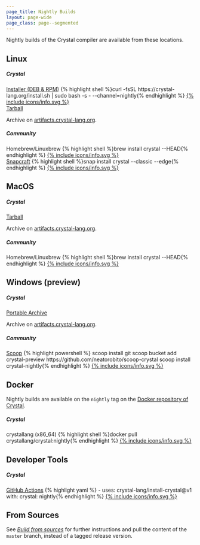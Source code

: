 ```yaml
---
page_title: Nightly Builds
layout: page-wide
page_class: page--segmented
---
```


Nightly builds of the Crystal compiler are available from these locations.

## Linux

<div class="install-panels">
  <div class="install-group">
    <h5>Crystal</h5>
    <div class="install-entries">
      <div class="install-entry">
        <span class="title"><a href="../on_linux#installer" title="Instructions for Linux installer">Installer (DEB &amp; RPM)</a></span>
        {% highlight shell %}curl -fsSL https://crystal-lang.org/install.sh | sudo bash -s - --channel=nightly{% endhighlight %}
        <a href="https://build.opensuse.org/project/show/devel:languages:crystal" title="Crystal repository on OBS" class="info">{% include icons/info.svg %}</a>
      </div>
      <div class="install-entry">
        <span class="title"><a href="../from_targz/">Tarball</a></span>
        <p>
          Archive on <a href="https://artifacts.crystal-lang.org/dist/crystal-nightly-linux-x86_64.tar.gz">artifacts.crystal-lang.org</a>.
        </p>
      </div>
    </div>
  </div>
  <div class="install-group">
    <h5>Community</h5>
    <div class="install-entries">
      <div class="install-entry">
        <span class="title">Homebrew/<wbr />Linuxbrew</span>
        {% highlight shell %}brew install crystal --HEAD{% endhighlight %}
        <a href="https://formulae.brew.sh/formula/crystal" title="Crystal package on Homebrew" class="info">{% include icons/info.svg %}</a>
      </div>
      <div class="install-entry">
        <span class="title"><a href="../from_snapcraft/">Snapcraft</a></span>
        {% highlight shell %}snap install crystal --classic --edge{% endhighlight %}
        <a href="https://snapcraft.io/crystal" title="Crystal on Snapcraft" class="info">{% include icons/info.svg %}</a>
      </div>
    </div>
  </div>
</div>

## MacOS

<div class="install-panels">
  <div class="install-group">
    <h5>Crystal</h5>
    <div class="install-entries">
      <div class="install-entry">
      <span class="title"><a href="../from_targz">Tarball</a></span>
        <p>Archive on <a href="https://artifacts.crystal-lang.org/dist/crystal-nightly-darwin-universal.tar.gz">artifacts.crystal-lang.org</a>.</p>
      </div>
    </div>
  </div>
  <div class="install-group">
    <h5>Community</h5>
    <div class="install-entries">
      <div class="install-entry">
        <span class="title">Homebrew/<wbr />Linuxbrew</span>
        {% highlight shell %}brew install crystal --HEAD{% endhighlight %}
        <a href="https://formulae.brew.sh/formula/crystal" title="Crystal package on Homebrew" class="info">{% include icons/info.svg %}</a>
      </div>
    </div>
  </div>
</div>

<a id="windows"></a>

## Windows (preview)

<div class="install-panels">
  <div class="install-group">
  <h5>Crystal</h5>
    <div class="install-entries">
      <div class="install-entry">
        <span class="title"><a href="../on_windows">Portable Archive</a></span>
        <p>
          Archive on <a href="https://nightly.link/crystal-lang/crystal/workflows/win/master/crystal.zip">artifacts.crystal-lang.org</a>.
        </p>
      </div>
    </div>
  </div>
  <div class="install-group">
    <h5>Community</h5>
    <div class="install-entries">
      <div class="install-entry">
        <span class="title"><a href="../from_scoop">Scoop</a></span>
        {% highlight powershell %}
scoop install git
scoop bucket add crystal-preview https://github.com/neatorobito/scoop-crystal
scoop install crystal-nightly{% endhighlight %}
        <a href="https://github.com/neatorobito/scoop-crystal" title="Scoop repository for Crystal on GitHub" class="info">{% include icons/info.svg %}</a>
      </div>
    </div>
  </div>
</div>

## Docker

Nightly builds are available on the `nightly` tag on the [Docker repository of Crystal](https://hub.docker.com/r/crystallang/crystal/).

<div class="install-panels">
  <div class="install-group">
    <h5>Crystal</h5>
    <div class="install-entries">
      <div class="install-entry">
        <span class="title">crystallang (x86_64)</span>
        {% highlight shell %}docker pull crystallang/crystal:nightly{% endhighlight %}
        <a href="https://hub.docker.com/r/crystallang/crystal/" title="crystallang's Crystal image on Docker Hub" class="info">{% include icons/info.svg %}</a>
      </div>
    </div>
  </div>
</div>

## Developer Tools

<div class="install-panels">
  <div class="install-group">
    <h5>Crystal</h5>
    <div class="install-entries">
      <div class="install-entry">
        <span class="title"><a href="https://crystal-lang.github.io/install-crystal/">GitHub Actions</a></span>
        {% highlight yaml %}
- uses: crystal-lang/install-crystal@v1
  with:
    crystal: nightly{% endhighlight %}
        <a href="https://github.com/crystal-lang/install-crystal" class="info">{% include icons/info.svg %}</a>
      </div>
    </div>
  </div>
</div>

## From Sources

See [*Build from sources*](../from_sources) for further instructions and pull the content of the `master` branch, instead of a tagged release version.
